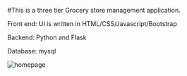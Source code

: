 #This is a three tier Grocery store management application. 

Front end: UI is written in HTML/CSS/Javascript/Bootstrap

Backend: Python and Flask

Database: mysql

![homepage](https://github.com/user-attachments/assets/e08ef994-43c1-4972-8cbb-2526648bc61c)
